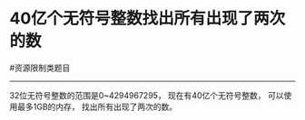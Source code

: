 # 40亿个无符号整数找出所有出现了两次的数


#资源限制类题目 

---
32位无符号整数的范围是0~4294967295，
现在有40亿个无符号整数，
可以使用最多1GB的内存，
找出所有出现了两次的数。

